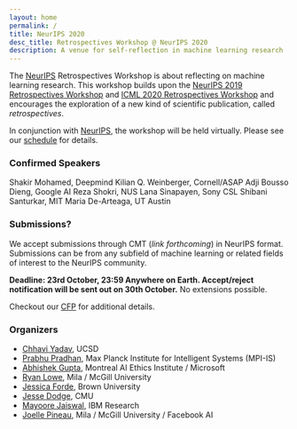 ```yaml
---
layout: home
permalink: /
title: NeurIPS 2020
desc_title: Retrospectives Workshop @ NeurIPS 2020
description: A venue for self-reflection in machine learning research
---
```



The [NeurIPS](https://neurips.cc/) Retrospectives Workshop is about reflecting on machine learning research. This workshop builds upon the [NeurIPS 2019 Retrospectives Workshop](https://ml-retrospectives.github.io/neurips2019/) and [ICML 2020 Retrospectives Workshop](https://ml-retrospectives.github.io/icml2020/) and encourages the exploration of a new kind of scientific publication, called *retrospectives*.

In conjunction with [NeurIPS](https://neurips.cc/), the workshop will be held virtually.  Please see our [schedule](https://ml-retrospectives.github.io/neurips2020/schedule/) for details.


### Confirmed Speakers

Shakir Mohamed, Deepmind
Kilian Q. Weinberger, Cornell/ASAP
Adji Bousso Dieng, Google AI
Reza Shokri, NUS
Lana Sinapayen, Sony CSL
Shibani Santurkar, MIT
Maria De-Arteaga, UT Austin


### Submissions?

We accept submissions through CMT (_link forthcoming_) in NeurIPS format. Submissions can be from any subfield of machine learning or related fields of interest to the NeurIPS community.

**Deadline: 23rd October, 23:59 Anywhere on Earth. Accept/reject notification will be sent out on 30th October.** No extensions possible.

Checkout our [CFP](https://ml-retrospectives.github.io/neurips2020/cfp/) for additional details.

### Organizers

* [Chhavi Yadav](https://scholar.google.com/citations?user=8Dwi76kAAAAJ&hl=en), UCSD
* [Prabhu Pradhan](https://scholar.google.co.in/citations?hl=en&user=cGKDiRMAAAAJ), Max Planck Institute for Intelligent Systems (MPI-IS)
* [Abhishek Gupta](https://atg-abhishek.github.io), Montreal AI Ethics Institute / Microsoft
* [Ryan Lowe](https://www.cs.mcgill.ca/~rlowe1/), Mila / McGill University
* [Jessica Forde](https://github.com/jzf2101), Brown University
* [Jesse Dodge](http://www.cs.cmu.edu/~jessed/), CMU
* [Mayoore Jaiswal](https://scholar.google.com/citations?user=Ek3v6HcAAAAJ&hl=en), IBM Research
* [Joelle Pineau](https://www.cs.mcgill.ca/~jpineau/), Mila / McGill University / Facebook AI
